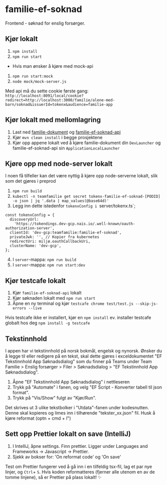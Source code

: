 # familie-ef-soknad

Frontend - søknad for enslig forsørger.

## Kjør lokalt

1. `npm install`
2. `npm run start`

* Hvis man ønsker å kjøre med mock-api
1. `npm run start:mock`
2. `node mock/mock-server.js` 

Med api må du sette cookie første gang:
`http://localhost:8091/local/cookie?redirect=http://localhost:3000/familie/alene-med-barn/soknad&issuerId=tokenx&audience=familie-app`
## Kjør lokalt med mellomlagring
1. Last ned [familie-dokument](https://github.com/navikt/familie-dokument) og [familie-ef-soknad-api](https://github.com/navikt/familie-ef-soknad-api)
2. Kjør `mvn clean install` i begge prosjektene
2. Kjør opp appene lokalt ved å kjøre familie-dokument din `DevLauncher` og familie-ef-soknad-api sin `ApplicationLocalLauncher` 


## Kjøre opp med node-server lokalt
I noen få tilfeller kan det være nyttig å kjøre opp node-serverne lokalt, slik som det gjøres i preprod
1. `npm run build`
2. `kubectl -n teamfamilie get secret tokenx-familie-ef-soknad-[PODID] -o json | jq '.data | map_values(@base64d)'`
3. Legg inn dette istedenfor `tokenxConfig i `server/tokenx.ts`;
``` 
const tokenxConfig = {
  discoveryUrl:
    'https://tokendings.dev-gcp.nais.io/.well-known/oauth-authorization-server',
  clientId: 'dev-gcp:teamfamilie:familie-ef-soknad',
  privateJwk: '', // Kopier fra kubernetes
  redirectUri: miljø.oauthCallbackUri,
  clusterName: 'dev-gcp',
};
```
4. I `server`-mappa: `npm run build`
5. I `server`-mappa: `npm run start:dev`

## Kjør testcafe lokalt
1. Kjør `familie-ef-soknad-api` lokalt
2. Kjør søknaden lokalt med `npm run start`
3. Åpne en ny terminal og kjør `testcafe chrome test/test.js --skip-js-errors --live`

Hvis testcafe ikke er installert, kjør en `npm install` ev. installer testcafe globalt hos deg `npm install -g testcafe`

## Tekstinnhold
I appen har vi tekstinnhold på norsk bokmål, engelsk og nynorsk. 
Ønsker du å legge til eller redigere på en tekst, skal dette gjøres i exceldokumentet "EF Tekstinnhold App Søknadsdialog" som du finner på Teams under Team Familie > Enslig forsørger > Filer > Søknadsdialog > "EF Tekstinnhold App Søknadsdialog". 
1. Åpne "EF Tekstinnhold App Søknadsdialog" i nettleseren
2. Trykk på "Automate" i fanen, og velg "EF Script - Konverter tabell til json format".
3. Trykk på "Vis/Show" fulgt av "Kjør/Run".

Det skrives ut 3 ulike tekstbolker i "Utdata"-fanen under kodesnutten. Denne skal kopieres og limes inn i tilhørende "tekster_xx.json" fil. Husk å kjøre reformat (optn + cmd + l")



## Sett opp Prettier lokalt on save (IntelliJ)

1. I IntelliJ, åpne settings. Finn prettier. Ligger under Languages and Frameworks -> Javascript -> Prettier.
2. Sjekk av bokser for: 'On reformat code' og 'On save'

Test om Prettier fungerer ved å gå inn i en tilfeldig tsx-fil, lag et par nye linjer, og `Ctrl`+ `S`. Hvis koden reformatteres (fjerner alle utenom en av de tomme linjene), så er Prettier på plass lokalt! :sparkles:
